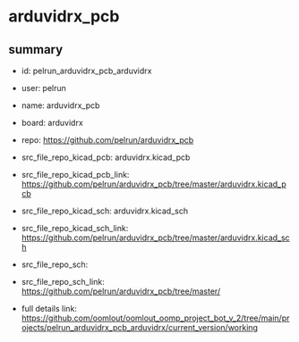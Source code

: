 # arduvidrx_pcb
 
## summary 
* id: pelrun_arduvidrx_pcb_arduvidrx
* user: pelrun
* name: arduvidrx_pcb
* board: arduvidrx
* repo: https://github.com/pelrun/arduvidrx_pcb
* src_file_repo_kicad_pcb: arduvidrx.kicad_pcb
* src_file_repo_kicad_pcb_link: https://github.com/pelrun/arduvidrx_pcb/tree/master/arduvidrx.kicad_pcb
* src_file_repo_kicad_sch: arduvidrx.kicad_sch
* src_file_repo_kicad_sch_link: https://github.com/pelrun/arduvidrx_pcb/tree/master/arduvidrx.kicad_sch

* src_file_repo_sch: 
* src_file_repo_sch_link: https://github.com/pelrun/arduvidrx_pcb/tree/master/
* full details link: https://github.com/oomlout/oomlout_oomp_project_bot_v_2/tree/main/projects/pelrun_arduvidrx_pcb_arduvidrx/current_version/working  







